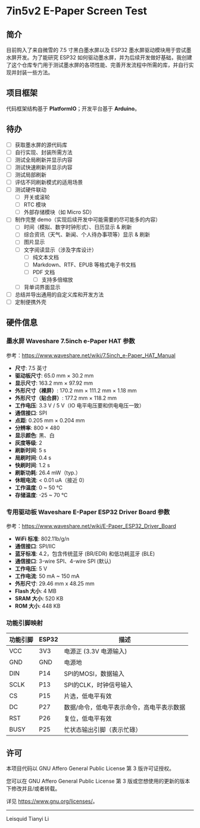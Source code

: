 # 7in5v2 E-Paper Screen Test

## 简介

目前购入了来自微雪的 7.5 寸黑白墨水屏以及 ESP32 墨水屏驱动模块用于尝试墨水屏开发。为了能研究 ESP32 如何驱动墨水屏，并为后续开发做好基础，我创建了这个仓库专门用于测试墨水屏的各项性能、完善开发流程中所需的库，并自行实现并封装一些方法。

## 项目框架

代码框架结构基于 **PlatformIO**；开发平台基于 **Arduino**。

## 待办

* [ ] 获取墨水屏的源代码库
* [ ] 自行实现、封装所需方法
* [ ] 测试全局刷新并显示内容
* [ ] 测试快速刷新并显示内容
* [ ] 测试局部刷新
* [ ] 评估不同刷新模式的适用场景
* [ ] 测试硬件联动
    * [ ] 开关或滚轮
    * [ ] RTC 模块
    * [ ] 外部存储模块（如 Micro SD）
* [ ] 制作完整 demo（实现后续开发中可能需要的尽可能多的内容）
    * [ ] 时间（模拟、数字时钟形式）、日历显示 & 刷新
    * [ ] 综合资讯（天气、新闻、个人待办事项等）显示 & 刷新
    * [ ] 图片显示
    * [ ] 文字阅读显示（涉及字库设计）
       * [ ] 纯文本文档
       * [ ] Markdown、RTF、EPUB 等格式电子书文档
       * [ ] PDF 文档
          * [ ] 支持多倍缩放
    * [ ] 背单词界面显示
* [ ] 总结并导出通用的自定义库和开发方法
* [ ] 定制便携外壳

## 硬件信息

### 墨水屏 Waveshare 7.5inch e-Paper HAT 参数

参考：<https://www.waveshare.net/wiki/7.5inch_e-Paper_HAT_Manual>

* **尺寸**: 7.5 英寸
* **驱动板尺寸**: 65.0 mm × 30.2 mm
* **显示尺寸**: 163.2 mm × 97.92 mm
* **外形尺寸（裸屏）**: 170.2 mm × 111.2 mm × 1.18 mm
* **外形尺寸（贴合屏）**: 177.2 mm × 118.2 mm
* **工作电压**: 3.3 V / 5 V（IO 电平电压要和供电电压一致）
* **通信接口**: SPI
* **点距**: 0.205 mm × 0.204 mm
* **分辨率**: 800 × 480
* **显示颜色**: 黑、白
* **灰度等级**: 2
* **刷新时间**: 5 s
* **局刷时间**: 0.4 s
* **快刷时间**: 1.2 s
* **刷新功耗**: 26.4 mW（typ.）
* **休眠电流**: < 0.01 uA（接近 0）
* **工作温度**: 0 ~ 50 ℃
* **存储温度**: -25 ~ 70 ℃

### 专用驱动板 Waveshare E-Paper ESP32 Driver Board 参数

参考：<https://www.waveshare.net/wiki/E-Paper_ESP32_Driver_Board>

* **WiFi 标准**: 802.11b/g/n
* **通信接口**:  SPI/IIC
* **蓝牙标准**: 4.2，包含传统蓝牙 (BR/EDR) 和低功耗蓝牙 (BLE)
* **通信接口**: 3-wire SPI、4-wire SPI (默认)
* **工作电压**: 5 V
* **工作电流**: 50 mA ~ 150 mA
* **外形尺寸**: 29.46 mm x 48.25 mm
* **Flash 大小**: 4 MB
* **SRAM 大小**: 520 KB
* **ROM 大小**: 448 KB

### 功能引脚映射

| 功能引脚 | ESP32 | 描述 |
| ---- | ---- | ---- |
| VCC | 3V3 | 电源正 (3.3V 电源输入) |
| GND | GND | 电源地 |
| DIN | P14 | SPI的MOSI，数据输入 |
| SCLK | P13 | SPI的CLK，时钟信号输入 |
| CS | P15 | 片选，低电平有效 |
| DC | P27 | 数据/命令，低电平表示命令，高电平表示数据 |
| RST | P26 | 复位，低电平有效 |
| BUSY | P25 | 忙状态输出引脚（表示忙碌）|

## 许可

本项目代码以 GNU Affero General Public License 第 3 版许可证授权。

您可以在 GNU Affero General Public License 第 3 版或您想使用的更新的版本下修改并且/或者转载。

详见 <https://www.gnu.org/licenses/>。

---

Leisquid Tianyi Li
